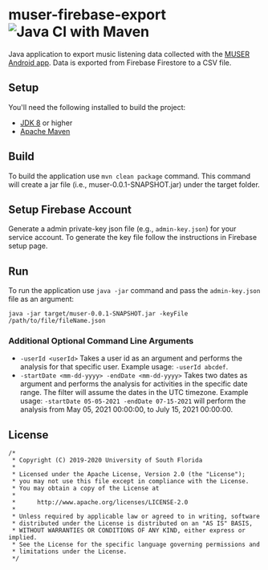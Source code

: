# muser-firebase-export ![Java CI with Maven](https://github.com/CUTR-at-USF/muser-firebase-export/workflows/Java%20CI%20with%20Maven/badge.svg)

Java application to export music listening data collected with the [MUSER Android app](https://github.com/CUTR-at-USF/MUSER). Data is exported from Firebase Firestore to a CSV file.

## Setup

You'll need the following installed to build the project:
* [JDK 8](https://www.oracle.com/java/technologies/javase/javase-jdk8-downloads.html) or higher
* [Apache Maven](https://maven.apache.org/download.cgi)

## Build

To build the application use `mvn clean package` command. This command will create a jar file (i.e., muser-0.0.1-SNAPSHOT.jar) under the target folder.

## Setup Firebase Account

Generate a admin private-key json file (e.g., `admin-key.json`) for your service account. To generate the key file follow the instructions in Firebase setup page.

## Run

To run the application use `java -jar` command and pass the `admin-key.json` file as an argument: 

```
java -jar target/muser-0.0.1-SNAPSHOT.jar -keyFile /path/to/file/fileName.json
```

### Additional Optional Command Line Arguments

* `-userId <userId>` Takes a user id as an argument and performs the analysis for that specific user. Example usage:
`-userId abcdef`.
* `-startDate <mm-dd-yyyy> -endDate <mm-dd-yyyy>` Takes two dates as argument and performs the analysis for activities in
  the specific date range. The filter will assume the dates in the UTC timezone. Example usage:
  `-startDate 05-05-2021 -endDate 07-15-2021` will perform the analysis from May 05, 2021 00:00:00, to July 15, 2021 00:00:00.

## License

```
/*
 * Copyright (C) 2019-2020 University of South Florida
 *
 * Licensed under the Apache License, Version 2.0 (the "License");
 * you may not use this file except in compliance with the License.
 * You may obtain a copy of the License at
 *
 *      http://www.apache.org/licenses/LICENSE-2.0
 *
 * Unless required by applicable law or agreed to in writing, software
 * distributed under the License is distributed on an "AS IS" BASIS,
 * WITHOUT WARRANTIES OR CONDITIONS OF ANY KIND, either express or implied.
 * See the License for the specific language governing permissions and
 * limitations under the License.
 */
 ```